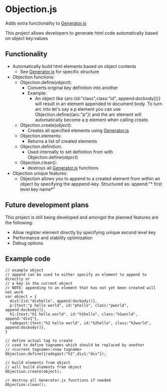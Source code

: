 # Objection.js

Adds extra functionality to [Generator.js](https://github.com/ve2323/Generator.js)

This project allows developers to generate html code automatically based on object key:values

## Functionality
- Automatically build html elements based on object contents
  - See [Generator.js](https://github.com/ve2323/Generator.js) for specific structure
- Objection functions:
  - Objection.define(*object*):
    - Converts original key definition into another
    - Example:
      - An object like {arc:{id:"class",class:"id", append:docbody()}} will result in an <arc id="class" class="id"></arc> element appended to document body. To turn arc into let's say a p element you can use Objection.define({arc:"p"}) and the arc element will automatically become a p element when calling create.
  - Objection.create(*object*):
    - Creates all specified elements using [Generator.js](https://github.com/ve2323/Generator.js)
  - Objection.elements:
    - Returns a list of created elements
  - Objection.definition:
    - Used internally to set definition from with Objection.define(*object*)
  - Objection.clean():
    - destroys all [Generator.js](https://github.com/ve2323/Generator.js) functions
- Objection unique features:
  - Objection allows you to append to a created element from within an object by specifying the apppend-key. Structured as: append:"* first level key name*"

## Future development plans
This project is still being developed and amongst the planned features are the following:
- Allow register element directly by specifying unique second level key
- Performance and stability optimization
- Debug options

## Example code
```
// example object
// append can be used to either specify an element to append to directly or
// a key in the current object
// NOTE: appending to an element that has not yet been created will not work
var object = {
  div1:{id:"divhello", append:docbody()},
  p:{text:"p hello world", id:"phello", class:"pworld", append:docbody()},
  h1:{text:"h1 hello world", id:"h1hello", class:"h1world", append:"div1"},
  radegast:{text:"h2 hello world", id:"h2hello", class:"h2world", append:docbody()},
}

// define actual tag to create
// used to define tagnames which should be replaced by another
// <current tagname>:<new tagname>
Objection.define({radegast:"h2",div1:"div"});

// build elements from object
// will build elements from object
Objection.create(object);

// destroy all Generator.js functions if needed
Objection.clean();
```
